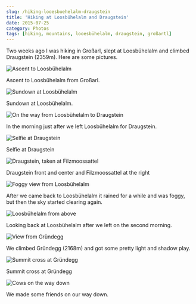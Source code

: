 ```yaml
---
slug: /hiking-looesbuehelalm-draugstein
title: 'Hiking at Loosbühelalm and Draugstein'
date: 2015-07-25
category: Photos
tags: [hiking, mountains, looesbühelalm, draugstein, großartl]
---
```


Two weeks ago I was hiking in Großarl, slept at Loosbühelalm and climbed Draugstein (2359m). Here are some pictures.

![Ascent to Loosbühelalm](./IMG_0797.jpg)

Ascent to Loosbühelalm from Großarl.

![Sundown at Loosbühelalm](./IMG_0801.jpg)

Sundown at Loosbühelalm.

![On the way from Loosbühelalm to Draugstein](./IMG_0802.jpg)

In the morning just after we left Loosbühelalm for Draugstein.

![Selfie at Draugstein](./IMG_0805.jpg)

Selfie at Draugstein

![Draugstein, taken at Filzmoossattel](./IMG_0807.jpg)

Draugstein front and center and Filzmoossattel at the right

![Foggy view from Loosbühelalm](./IMG_0810.jpg)

After we came back to Loosbühelalm it rained for a while and was foggy, but then the sky started clearing again.

![Loosbühelalm from above](./IMG_0812.jpg)

Looking back at Loosbühelalm after we left on the second morning.

![View from Gründegg](./IMG_0815.jpg)

We climbed Gründegg (2168m) and got some pretty light and shadow play.

![Summit cross at Gründegg](./IMG_0819.jpg)

Summit cross at Gründegg

![Cows on the way down](./IMG_0829.jpg)

We made some friends on our way down.
